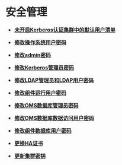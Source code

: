 # 安全管理<a name="ZH-CN_TOPIC_0174499488"></a>

-   **[未开启Kerberos认证集群中的默认用户清单](未开启Kerberos认证集群中的默认用户清单-166.md)**  

-   **[修改操作系统用户密码](修改操作系统用户密码-167.md)**  

-   **[修改admin密码](修改admin密码-168.md)**  

-   **[修改Kerberos管理员密码](修改Kerberos管理员密码-169.md)**  

-   **[修改LDAP管理员和LDAP用户密码](修改LDAP管理员和LDAP用户密码-170.md)**  

-   **[修改组件运行用户密码](修改组件运行用户密码-171.md)**  

-   **[修改OMS数据库管理员密码](修改OMS数据库管理员密码-172.md)**  

-   **[修改OMS数据库数据访问用户密码](修改OMS数据库数据访问用户密码-173.md)**  

-   **[修改组件数据库用户密码](修改组件数据库用户密码-174.md)**  

-   **[更换HA证书](更换HA证书-175.md)**  

-   **[更新集群密钥](更新集群密钥-176.md)**  


